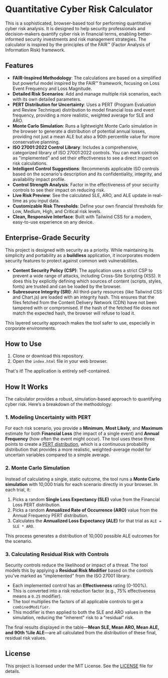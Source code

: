 # Quantitative Cyber Risk Calculator

This is a sophisticated, browser-based tool for performing quantitative cyber risk analysis. It is designed to help security professionals and decision-makers quantify cyber risk in financial terms, enabling better-informed security investments and risk management strategies. The calculator is inspired by the principles of the FAIR™ (Factor Analysis of Information Risk) framework.

## Features

*   **FAIR-Inspired Methodology**: The calculations are based on a simplified but powerful model inspired by the FAIR™ framework, focusing on Loss Event Frequency and Loss Magnitude.
*   **Detailed Risk Scenarios**: Add and manage multiple risk scenarios, each with its own detailed parameters.
*   **PERT Distribution for Uncertainty**: Uses a PERT (Program Evaluation and Review Technique) distribution to model financial loss and event frequency, providing a more realistic, weighted average for SLE and ARO.
*   **Monte Carlo Simulation**: Runs a lightweight Monte Carlo simulation in the browser to generate a distribution of potential annual losses, providing not just a mean ALE but also a 90th percentile value for more conservative planning.
*   **ISO 27001:2022 Control Library**: Includes a comprehensive, categorized library of ISO 27001:2022 controls. You can mark controls as "implemented" and set their effectiveness to see a direct impact on risk calculations.
*   **Intelligent Control Suggestions**: Recommends applicable ISO controls based on the scenario's description and its confidentiality, integrity, and availability impact profile.
*   **Control Strength Analysis**: Factor in the effectiveness of your security controls to see their impact on reducing risk.
*   **Live Risk Preview**: See the calculated SLE, ARO, and ALE update in real-time as you input data.
*   **Customizable Risk Thresholds**: Define your own financial thresholds for Low, Medium, High, and Critical risk levels.
*   **Clean, Responsive Interface**: Built with Tailwind CSS for a modern, easy-to-use experience on any device.

## Enterprise-Grade Security

This project is designed with security as a priority. While maintaining its simplicity and portability as a **buildless** application, it incorporates modern security features to protect against common web vulnerabilities.

*   **Content Security Policy (CSP)**: The application uses a strict CSP to prevent a wide range of attacks, including Cross-Site Scripting (XSS). It does this by explicitly defining which sources of content (scripts, styles, fonts) are trusted and can be loaded by the browser.
*   **Subresource Integrity (SRI)**: All third-party resources (like Tailwind CSS and Chart.js) are loaded with an integrity hash. This ensures that the files fetched from the Content Delivery Network (CDN) have not been tampered with or compromised. If the hash of the fetched file does not match the expected hash, the browser will refuse to load it.

This layered security approach makes the tool safer to use, especially in corporate environments.

## How to Use

1.  Clone or download this repository.
2.  Open the `index.html` file in your web browser.

That's it! The application is entirely self-contained.

## How It Works

The calculator provides a robust, simulation-based approach to quantifying cyber risk. Here’s a breakdown of the methodology:

### 1. Modeling Uncertainty with PERT

For each risk scenario, you provide a **Minimum**, **Most Likely**, and **Maximum** estimate for both **Financial Loss** (the impact of a single event) and **Annual Frequency** (how often the event might occur). The tool uses these three points to create a [PERT distribution](https://en.wikipedia.org/wiki/PERT_distribution), which is a continuous probability distribution that provides a more realistic, weighted-average model for uncertain variables compared to a simple average.

### 2. Monte Carlo Simulation

Instead of calculating a single, static outcome, the tool runs a **Monte Carlo simulation** with 10,000 trials for each scenario directly in your browser. In each trial, it:
1.  Picks a random **Single Loss Expectancy (SLE)** value from the Financial Loss PERT distribution.
2.  Picks a random **Annualized Rate of Occurrence (ARO)** value from the Annual Frequency PERT distribution.
3.  Calculates the **Annualized Loss Expectancy (ALE)** for that trial as `ALE = SLE * ARO`.

This process generates a distribution of 10,000 possible ALE outcomes for the scenario.

### 3. Calculating Residual Risk with Controls

Security controls reduce the likelihood or impact of a threat. The tool models this by applying a **Residual Risk Modifier** based on the controls you've marked as "implemented" from the ISO 27001 library.

*   Each implemented control has an **Effectiveness** rating (0-100%).
*   This is converted into a risk reduction factor (e.g., 75% effectiveness means a `0.25` modifier).
*   The tool multiplies the factors of all applicable controls to get a `combinedModifier`.
*   This modifier is then applied to both the SLE and ARO values in the simulation, reducing the "inherent" risk to a "residual" risk.

The final results displayed in the table—**Mean SLE, Mean ARO, Mean ALE, and 90th %ile ALE**—are all calculated from the distribution of these final, residual risk values.

## License

This project is licensed under the MIT License. See the [LICENSE](LICENSE) file for details.
